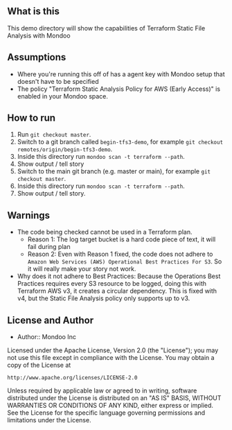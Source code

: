 ## What is this

This demo directory will show the capabilities of Terraform Static File Analysis with Mondoo

## Assumptions

* Where you're running this off of has a agent key with Mondoo setup that doesn't have to be specified
* The policy "Terraform Static Analysis Policy for AWS (Early Access)" is enabled in your Mondoo space. 

## How to run

1. Run `git checkout master`. 
2. Switch to a git branch called `begin-tfs3-demo`, for example `git checkout remotes/origin/begin-tfs3-demo`. 
2. Inside this directory run `mondoo scan -t terraform --path`. 
3. Show output / tell story
4. Switch to the main git branch (e.g. master or main), for example `git checkout master`.
5. Inside this directory run `mondoo scan -t terraform --path`. 
6. Show output / tell story.

## Warnings

- The code being checked cannot be used in a Terraform plan. 
    - Reason 1: The log target bucket is a hard code piece of text, it will fail during plan
    - Reason 2: Even with Reason 1 fixed, the code does not adhere to `Amazon Web Services (AWS) Operational Best Practices For S3`. So it will really make your story not work.
- Why does it not adhere to Best Practices: Because the Operations Best Practices requires every S3 resource to be logged, doing this with Terraform AWS v3, it creates a circular dependency. This is fixed with v4, but the Static File Analysis policy only supports up to v3. 

## License and Author

* Author:: Mondoo Inc

Licensed under the Apache License, Version 2.0 (the "License");
you may not use this file except in compliance with the License.
You may obtain a copy of the License at

    http://www.apache.org/licenses/LICENSE-2.0

Unless required by applicable law or agreed to in writing, software
distributed under the License is distributed on an "AS IS" BASIS,
WITHOUT WARRANTIES OR CONDITIONS OF ANY KIND, either express or implied.
See the License for the specific language governing permissions and
limitations under the License.